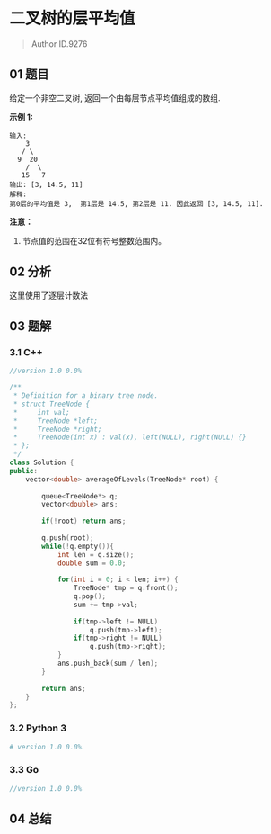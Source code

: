 # 二叉树的层平均值
> Author ID.9276

## 01 题目

给定一个非空二叉树, 返回一个由每层节点平均值组成的数组.

**示例 1:**

```
输入:
    3
   / \
  9  20
    /  \
   15   7
输出: [3, 14.5, 11]
解释:
第0层的平均值是 3,  第1层是 14.5, 第2层是 11. 因此返回 [3, 14.5, 11].
```

**注意：**

1. 节点值的范围在32位有符号整数范围内。

## 02 分析

这里使用了逐层计数法

## 03 题解

### 3.1 C++

```c++
//version 1.0 0.0%

/**
 * Definition for a binary tree node.
 * struct TreeNode {
 *     int val;
 *     TreeNode *left;
 *     TreeNode *right;
 *     TreeNode(int x) : val(x), left(NULL), right(NULL) {}
 * };
 */
class Solution {
public:
    vector<double> averageOfLevels(TreeNode* root) {
        
        queue<TreeNode*> q;
        vector<double> ans;
        
        if(!root) return ans;
        
        q.push(root);
        while(!q.empty()){       
            int len = q.size();
            double sum = 0.0;
            
            for(int i = 0; i < len; i++) {
                TreeNode* tmp = q.front();
                q.pop();
                sum += tmp->val;
                
                if(tmp->left != NULL)
                    q.push(tmp->left);
                if(tmp->right != NULL)
                    q.push(tmp->right);
            }
            ans.push_back(sum / len);
        }   
        
        return ans;
    }
};
```

### 3.2 Python 3

```python
# version 1.0 0.0%

```

### 3.3 Go

```Go
//version 1.0 0.0%

```



## 04 总结


